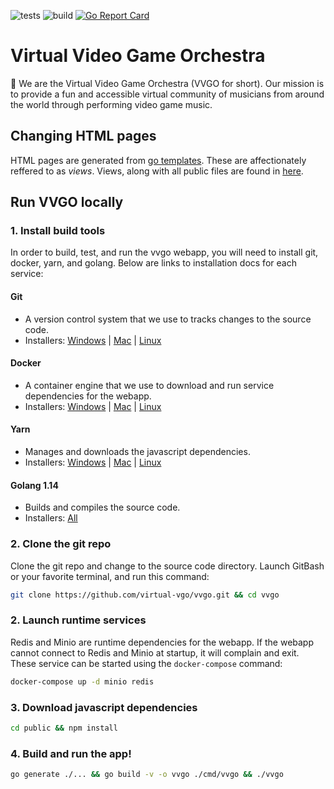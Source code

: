 ![tests](https://github.com/virtual-vgo/vvgo/workflows/tests/badge.svg)
![build](https://github.com/virtual-vgo/vvgo/workflows/build/badge.svg)
[![Go Report Card](https://goreportcard.com/badge/github.com/virtual-vgo/vvgo)](https://goreportcard.com/report/github.com/virtual-vgo/vvgo)

# Virtual Video Game Orchestra

:wave: We are the Virtual Video Game Orchestra (VVGO for short). Our mission is to provide a fun and accessible virtual community of musicians from around the world through performing video game music.

## Changing HTML pages

HTML pages are generated from [go templates](https://golang.org/pkg/text/template/).
These are affectionately reffered to as _views_.
Views, along with all public files are found in [here](https://github.com/virtual-vgo/vvgo/tree/master/public).

## Run VVGO locally

### 1. Install build tools

In order to build, test, and run the vvgo webapp, you will need to install git, docker, yarn, and golang.
Below are links to installation docs for each service:

#### Git
 * A version control system that we use to tracks changes to the source code.
 * Installers: [Windows](https://gitforwindows.org/) | [Mac](https://git-scm.com/download/mac) | [Linux](https://git-scm.com/download/linux)

#### Docker
 * A container engine that we use to download and run service dependencies for the webapp.
 * Installers: [Windows](https://docs.docker.com/docker-for-windows/install/) | [Mac](https://docs.docker.com/docker-for-mac/install/) | [Linux](https://docs.docker.com/engine/install/)

#### Yarn
 * Manages and downloads the javascript dependencies.
 * Installers: [Windows](https://classic.yarnpkg.com/en/docs/install/#windows-stable) | [Mac](https://classic.yarnpkg.com/en/docs/install/#mac-stable) | [Linux](https://classic.yarnpkg.com/en/docs/install)

#### Golang 1.14
 * Builds and compiles the source code.
 * Installers: [All](https://golang.org/dl/)

### 2. Clone the git repo

Clone the git repo and change to the source code directory.
Launch GitBash or your favorite terminal, and run this command:
```sh
git clone https://github.com/virtual-vgo/vvgo.git && cd vvgo
```

### 2. Launch runtime services

Redis and Minio are runtime dependencies for the webapp.
If the webapp cannot connect to Redis and Minio at startup, it will complain and exit.
These service can be started using the `docker-compose` command:
```sh
docker-compose up -d minio redis
```

### 3. Download javascript dependencies
```sh
cd public && npm install
```

### 4. Build and run the app!
```sh
go generate ./... && go build -v -o vvgo ./cmd/vvgo && ./vvgo
```

